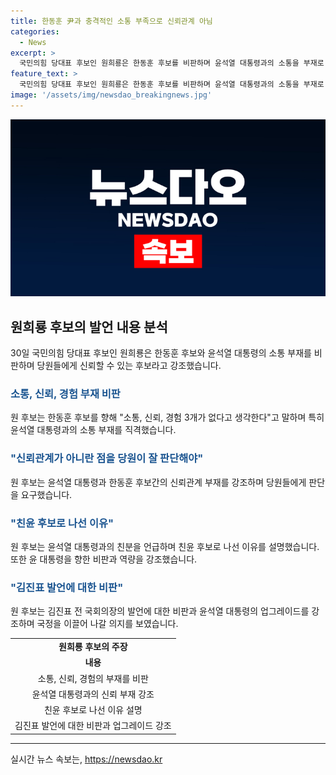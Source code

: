 ```yaml
---
title: 한동훈 尹과 충격적인 소통 부족으로 신뢰관계 아님
categories:
  - News
excerpt: >
  국민의힘 당대표 후보인 원희룡은 한동훈 후보를 비판하며 윤석열 대통령과의 소통을 부재로 지적했다. 또한, 한동훈의 경험 부족을 지적하고, 제3자 해병대원 특검법에 대한 민주당의 입장을 비판했다. 또한, 윤석열 대통령과의 친분을 부인하며 업그레이드 윤석열 당대표가 될 것을 강조했다. 이에 더해 김진표 전 국회의장의 회고록 내용을 비판하며, 윤석열 대통령에 대한 존경 표시를 철회했다.
feature_text: >
  국민의힘 당대표 후보인 원희룡은 한동훈 후보를 비판하며 윤석열 대통령과의 소통을 부재로 지적했다. 또한, 한동훈의 경험 부족을 지적하고, 제3자 해병대원 특검법에 대한 민주당의 입장을 비판했다. 또한, 윤석열 대통령과의 친분을 부인하며 업그레이드 윤석열 당대표가 될 것을 강조했다. 이에 더해 김진표 전 국회의장의 회고록 내용을 비판하며, 윤석열 대통령에 대한 존경 표시를 철회했다.
image: '/assets/img/newsdao_breakingnews.jpg'
---
```


<p><img src="/assets/img/newsdao_breakingnews.jpg" alt="firstkoreanews 속보" /></p>

<h2 data-ke-size="size26">원희룡 후보의 발언 내용 분석</h2>

<p data-ke-size="size16">30일 국민의힘 당대표 후보인 원희룡은 한동훈 후보와 윤석열 대통령의 소통 부재를 비판하며 당원들에게 신뢰할 수 있는 후보라고 강조했습니다.</p>

<h3><b><span style="color: #1a5490;">소통, 신뢰, 경험 부재 비판</span></b></h3>

<p data-ke-size="size16">원 후보는 한동훈 후보를 향해 "소통, 신뢰, 경험 3개가 없다고 생각한다"고 말하며 특히 윤석열 대통령과의 소통 부재를 직격했습니다.</p>

<h3><b><span style="color: #1a5490;">"신뢰관계가 아니란 점을 당원이 잘 판단해야"</span></b></h3>

<p data-ke-size="size16">원 후보는 윤석열 대통령과 한동훈 후보간의 신뢰관계 부재를 강조하며 당원들에게 판단을 요구했습니다.</p>

<h3><b><span style="color: #1a5490;">"친윤 후보로 나선 이유"</span></b></h3>

<p data-ke-size="size16">원 후보는 윤석열 대통령과의 친분을 언급하며 친윤 후보로 나선 이유를 설명했습니다. 또한 윤 대통령을 향한 비판과 역량을 강조했습니다.</p>

<h3><b><span style="color: #1a5490;">"김진표 발언에 대한 비판"</span></b></h3>

<p data-ke-size="size16">원 후보는 김진표 전 국회의장의 발언에 대한 비판과 윤석열 대통령의 업그레이드를 강조하며 국정을 이끌어 나갈 의지를 보였습니다.</p>

<table>
    <tr>
        <td style="text-align: center; height: 17px;"><b>원희룡 후보의 주장</b></td>
    </tr>
    <tr>
        <td style="text-align: center; height: 17px;"><b>내용</b></td>
    </tr>
    <tr>
        <td style="text-align: center; height: 17px;">소통, 신뢰, 경험의 부재를 비판</td>
    </tr>
    <tr>
        <td style="text-align: center; height: 17px;">윤석열 대통령과의 신뢰 부재 강조</td>
    </tr>
    <tr>
        <td style="text-align: center; height: 17px;">친윤 후보로 나선 이유 설명</td>
    </tr>
    <tr>
        <td style="text-align: center; height: 17px;">김진표 발언에 대한 비판과 업그레이드 강조</td>
    </tr>
</table>

<p><hr></p>
실시간 뉴스 속보는, <a href="https://newsdao.kr" rel="dofollow">https://newsdao.kr</a>



